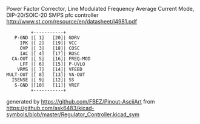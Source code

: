 Power Factor Corrector, Line Modulated Frequency Average Current Mode, DIP-20/SOIC-20
SMPS pfc controller
http://www.st.com/resource/en/datasheet/l4981.pdf


	         +-----------+
	   P-GND |[ 1]   [20]| GDRV
	     IPK |[ 2]   [19]| VCC
	     OVP |[ 3]   [18]| COSC
	     IAC |[ 4]   [17]| ROSC
	  CA-OUT |[ 5]   [16]| FREQ-MOD
	     LFF |[ 6]   [15]| P-UVLO
	    VRMS |[ 7]   [14]| VFEED
	MULT-OUT |[ 8]   [13]| VA-OUT
	  ISENSE |[ 9]   [12]| SS
	   S-GND |[10]   [11]| VREF
	         +-----------+


generated by https://github.com/FBEZ/Pinout-AsciiArt from https://github.com/ask6483/kicad-symbols/blob/master/Regulator_Controller.kicad_sym